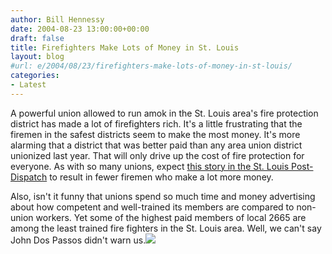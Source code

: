 ```yaml
---
author: Bill Hennessy
date: 2004-08-23 13:00:00+00:00
draft: false
title: Firefighters Make Lots of Money in St. Louis
layout: blog
#url: e/2004/08/23/firefighters-make-lots-of-money-in-st-louis/
categories:
- Latest
---
```


A powerful union allowed to run amok in the St. Louis area's fire protection district has made a lot of firefighters rich.  It's a little frustrating that the firemen in the safest districts seem to make the most money.  It's more alarming that a district that was better paid than any area union district unionized last year.  That will only drive up the cost of fire protection for everyone.  As with so many unions, expect [this story in the St. Louis Post-Dispatch](https://www.stltoday.com/stltoday/news/special/firedistricts.nsf/front?OpenView&Count=2000) to result in fewer firemen who make a lot more money.    
  
Also, isn't it funny that unions spend so much time and money advertising about how competent and well-trained its members are compared to non-union workers.  Yet some of the highest paid members of local 2665 are among the least trained fire fighters in the St. Louis area.  Well, we can't say John Dos Passos didn't warn us.![](https://blog.billhennessy.com/aggbug.aspx?PostID=634)

